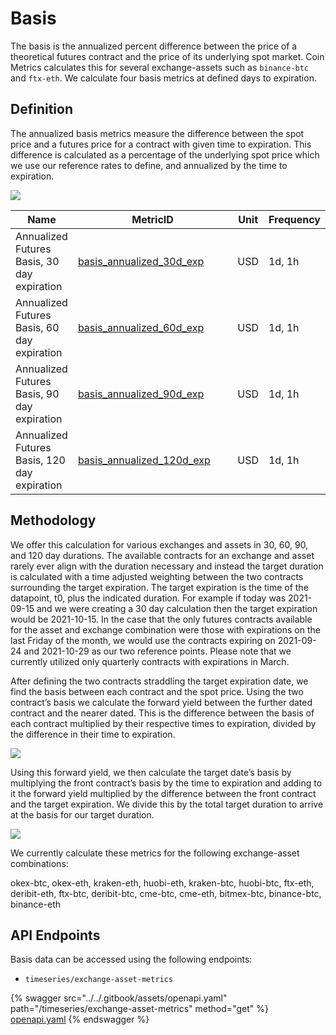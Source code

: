 # Basis

The basis is the annualized percent difference between the price of a theoretical futures contract and the price of its underlying spot market. Coin Metrics calculates this for several exchange-assets such as `binance-btc` and `ftx-eth`. We calculate four basis metrics at defined days to expiration.

## Definition

The annualized basis metrics measure the difference between the spot price and a futures price for a contract with given time to expiration. This difference is calculated as a percentage of the underlying spot price which we use our reference rates to define, and annualized by the time to expiration.

![](https://lh6.googleusercontent.com/2Fesg0p\_Vl2StetkInrhLY3Wh5DWV9PuYXvsqa0qW78Y2kPsYaig5iY2qNY3Y4KsbGREGkqYelqOX91uhbGSzBcZYT0Ou1D1KCr7mjNgxcXxtl3z\_V1w3yzYeFk5wZXR1sAuLnAc)

<table><thead><tr><th>Name</th><th width="240">MetricID</th><th>Unit</th><th>Frequency</th></tr></thead><tbody><tr><td>Annualized Futures Basis, 30 day expiration</td><td><a href="https://coverage.coinmetrics.io/exchange-asset-metrics/basis_annualized_30d_exp">basis_annualized_30d_exp</a></td><td>USD</td><td>1d, 1h</td></tr><tr><td>Annualized Futures Basis, 60 day expiration</td><td><a href="https://coverage.coinmetrics.io/exchange-asset-metrics/basis_annualized_60d_exp">basis_annualized_60d_exp</a></td><td>USD</td><td>1d, 1h</td></tr><tr><td>Annualized Futures Basis, 90 day expiration</td><td><a href="https://coverage.coinmetrics.io/exchange-asset-metrics/basis_annualized_90d_exp">basis_annualized_90d_exp</a></td><td>USD</td><td>1d, 1h</td></tr><tr><td>Annualized Futures Basis, 120 day expiration</td><td><a href="https://coverage.coinmetrics.io/exchange-asset-metrics/basis_annualized_30d_exp">basis_annualized_120d_exp</a></td><td>USD</td><td>1d, 1h</td></tr></tbody></table>

## Methodology

We offer this calculation for various exchanges and assets in 30, 60, 90, and 120 day durations. The available contracts for an exchange and asset rarely ever align with the duration necessary and instead the target duration is calculated with a time adjusted weighting between the two contracts surrounding the target expiration. The target expiration is the time of the datapoint, t0, plus the indicated duration. For example if today was 2021-09-15 and we were creating a 30 day calculation then the target expiration would be 2021-10-15. In the case that the only futures contracts available for the asset and exchange combination were those with expirations on the last Friday of the month, we would use the contracts expiring on 2021-09-24 and 2021-10-29 as our two reference points. Please note that we currently utilized only quarterly contracts with expirations in March.

After defining the two contracts straddling the target expiration date, we find the basis between each contract and the spot price. Using the two contract’s basis we calculate the forward yield between the further dated contract and the nearer dated. This is the difference between the basis of each contract multiplied by their respective times to expiration, divided by the difference in their time to expiration.

![](https://lh5.googleusercontent.com/kkw\_dRSfoCw541IpaMgFjJwfVyILaqyZigwDK9urECRRXs6HgFpKKz0v14UM\_n7ZKqxoCPzkNqgHjFsLTm2f0PT4Lxb22nzYxVsSQCmjVAsnzQOWWMOUy1wNr85ZeTVgbyHwGVib)

Using this forward yield, we then calculate the target date’s basis by multiplying the front contract’s basis by the time to expiration and adding to it the forward yield multiplied by the difference between the front contract and the target expiration. We divide this by the total target duration to arrive at the basis for our target duration.

![](https://lh6.googleusercontent.com/YdRwj2culg3fD\_7\_O\_ucnVQZS08Fg7oOS7E5P9PZth-dblVdIOCy2t2cCb65uLidmDysepqpPCfqxdomkhg\_fW8ZZDp99iF0Au3h4KSIbPh2A8bIrFEFuLoY03Rut5iloV\_gPrVE)

We currently calculate these metrics for the following exchange-asset combinations:

okex-btc, okex-eth, kraken-eth, huobi-eth, kraken-btc, huobi-btc, ftx-eth, deribit-eth, ftx-btc, deribit-btc, cme-btc, cme-eth, bitmex-btc, binance-btc, binance-eth

## API Endpoints

Basis data can be accessed using the following endpoints:

* `timeseries/exchange-asset-metrics`

{% swagger src="../../.gitbook/assets/openapi.yaml" path="/timeseries/exchange-asset-metrics" method="get" %}
[openapi.yaml](../../.gitbook/assets/openapi.yaml)
{% endswagger %}
